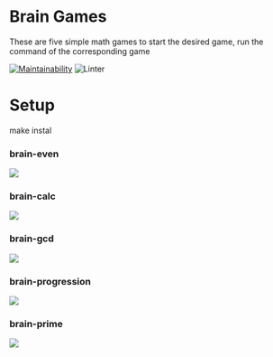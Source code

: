 # Brain Games #

These are five simple math games
to start the desired game, 
run the command of the corresponding game

[![Maintainability](https://api.codeclimate.com/v1/badges/a99a88d28ad37a79dbf6/maintainability)](https://codeclimate.com/github/codeclimate/codeclimate/maintainability) ![Linter](https://github.com/M9lTHblu/frontend-project-lvl1/workflows/Linter/badge.svg)

# Setup #
 make instal


### brain-even

<a href="https://asciinema.org/a/OzU3uA66kfWnCvkuyD1iCBBJT" target="_blank"><img src="https://asciinema.org/a/OzU3uA66kfWnCvkuyD1iCBBJT.svg" /></a>


### brain-calc

<a href="https://asciinema.org/a/XtkHdf9k7Lh7ICOkmvClUk3PZ" target="_blank"><img src="https://asciinema.org/a/XtkHdf9k7Lh7ICOkmvClUk3PZ.svg" /></a>



### brain-gcd

<a href="https://asciinema.org/a/ircP7zOw0SveHjIwPsXigz1jH" target="_blank"><img src="https://asciinema.org/a/ircP7zOw0SveHjIwPsXigz1jH.svg" /></a>



### brain-progression

<a href="https://asciinema.org/a/H1f4HVeD0fFxCWW14iQKTPwBe" target="_blank"><img src="https://asciinema.org/a/H1f4HVeD0fFxCWW14iQKTPwBe.svg" /></a>


### brain-prime

<a href="https://asciinema.org/a/QoYsNSdu0npxNImXXnvvzQS5s" target="_blank"><img src="https://asciinema.org/a/QoYsNSdu0npxNImXXnvvzQS5s.svg" /></a>
